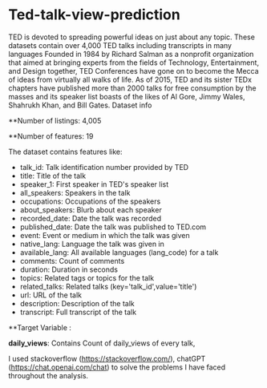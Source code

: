 # Ted-talk-view-prediction
TED is devoted to spreading powerful ideas on just about any topic. These datasets contain over 4,000 TED talks including transcripts in many languages Founded in 1984 by Richard Salman as a nonprofit organization that aimed at bringing experts from the fields of Technology, Entertainment, and Design together, TED Conferences have gone on to become the Mecca of ideas from virtually all walks of life. As of 2015, TED and its sister TEDx chapters have published more than 2000 talks for free consumption by the masses and its speaker list boasts of the likes of Al Gore, Jimmy Wales, Shahrukh Khan, and Bill Gates. Dataset info

**Number of listings: 4,005

**Number of features: 19

The dataset contains features like:

- talk_id: Talk identification number provided by TED
- title: Title of the talk
- speaker_1: First speaker in TED's speaker list
- all_speakers: Speakers in the talk
- occupations: Occupations of the speakers
- about_speakers: Blurb about each speaker
- recorded_date: Date the talk was recorded
- published_date: Date the talk was published to TED.com
- event: Event or medium in which the talk was given
- native_lang: Language the talk was given in
- available_lang: All available languages (lang_code) for a talk
- comments: Count of comments
- duration: Duration in seconds
- topics: Related tags or topics for the talk
- related_talks: Related talks (key='talk_id',value='title')
- url: URL of the talk
- description: Description of the talk
- transcript: Full transcript of the talk

**Target Variable :

**daily_views**: Contains Count of daily_views of every talk,

I used stackoverflow (https://stackoverflow.com/), chatGPT (https://chat.openai.com/chat) to solve the problems I have faced throughout the analysis.
